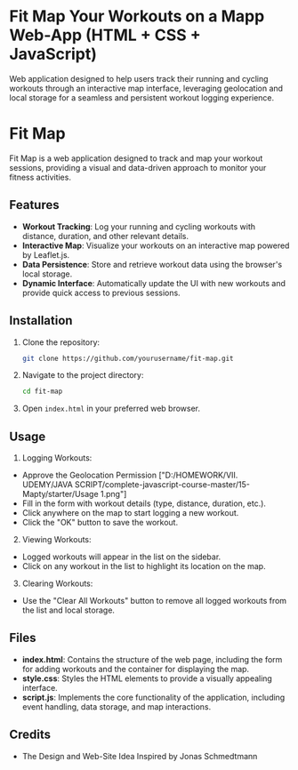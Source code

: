 # Fit Map Your Workouts on a Mapp Web-App (HTML + CSS + JavaScript)
 Web application designed to help users track their running and cycling workouts through an interactive map interface, leveraging geolocation and local storage for a seamless and persistent workout logging experience.

# Fit Map

Fit Map is a web application designed to track and map your workout sessions, providing a visual and data-driven approach to monitor your fitness activities.

## Features

- **Workout Tracking**: Log your running and cycling workouts with distance, duration, and other relevant details.
- **Interactive Map**: Visualize your workouts on an interactive map powered by Leaflet.js.
- **Data Persistence**: Store and retrieve workout data using the browser's local storage.
- **Dynamic Interface**: Automatically update the UI with new workouts and provide quick access to previous sessions.

## Installation

1. Clone the repository:
   ```bash
   git clone https://github.com/yourusername/fit-map.git

2. Navigate to the project directory:
    ```bash
    cd fit-map

3. Open `index.html` in your preferred web browser.

## Usage

1. Logging Workouts:

* Approve the Geolocation Permission
["D:/HOMEWORK/VII. UDEMY/JAVA SCRIPT/complete-javascript-course-master/15-Mapty/starter/Usage 1.png"]
* Fill in the form with workout details (type, distance, duration, etc.).
* Click anywhere on the map to start logging a new workout.
* Click the "OK" button to save the workout.

2. Viewing Workouts:

* Logged workouts will appear in the list on the sidebar.
* Click on any workout in the list to highlight its location on the map.

3. Clearing Workouts:

* Use the "Clear All Workouts" button to remove all logged workouts from the list and local storage.

## Files

* **index.html**: Contains the structure of the web page, including the form for adding workouts and the container for displaying the map.
* **style.css**: Styles the HTML elements to provide a visually appealing interface.
* **script.js**: Implements the core functionality of the application, including event handling, data storage, and map interactions.

## Credits
* The Design and Web-Site Idea Inspired by Jonas Schmedtmann